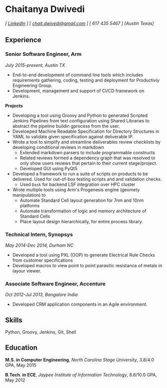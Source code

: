 # Chaitanya Dwivedi

###### [ [LinkedIn](https://www.linkedin.com/in/chaitanyadwivedi) ] [ chait.dwivedi@gmail.com ] [ 617 435 5467 ] [Austin Texas]

## Experience
### Senior Software Engineer, Arm
*July 2015-present, Austin TX*

- End-to-end development of command line tools which includes requirements gathering, coding, testing and deployment for Productiviy Engineering Group.
- Development, management and support of CI/CD framework on Jenkins.

**Projects**

- Developing a tool using Groovy and Python to generated Scripted Jenkins Pipelines from text configuration using Shared Libraries to abstract the pipeline buildin gprocess from the user.
- Develoeped Machine Readable Specification for Directory Structures in YAML to validate given specification against deliverable IP.
- Wrote a tool to simplify and streamline deliverables review checklists by developing conditional reviews in markdown
    - Extended markdown parsers to include programmable constructs
    - Related reviews formed a dependency graph that was resolved to only show users reviews that pertain to their current stage/project.
    - Developed GUI using PyQt5
- Developed a framework to run a suite of scripts on products to be delivered. Used for out-of-box testing scripts and and validation checks.
    - Used `Dask` for backend LSF integration over HPC cluster
- Wrote multiple tools using Arm's Progenesis engine (geomety manipulation) to
    - Automate Standard Cell layout generation for 7nm and 10nm platforms
    - Automate transformation of logic and memory architecture of Standard Cells
    - Place layout design hierarchically, for entire process library.

### Technical Intern, Synopsys
*May 2014-Dec 2014, Durham NC*

- Developed a tool using PXL (OOP) to generate Electrical Rule Checks from customer specifications
- Developed macros to view point to point parasitic resistance of metals in layour viewer.

### Associate Software Engineer, Accenture
*Oct 2012-Jul 2013, Bangalore India*

- Developed CRM application components in an Agile environment.

## Skills

Python, Groovy, Jenkins, Git, Shell

## Education

**M.S. in Computer Engineering**, *North Carolina Stage University*, 3.8/4.0 GPA, May 2015

**B.Tech. in ECE**, *Jaypee Institute of Information Technology*, 8.6/10.0 GPA, May 2012